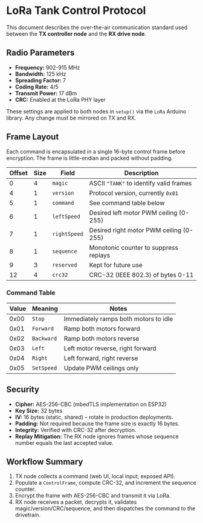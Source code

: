 # LoRa Tank Control Protocol

This document describes the over-the-air communication standard used between the **TX controller node** and the **RX drive node**.

## Radio Parameters

- **Frequency:** 902-915 MHz
- **Bandwidth:** 125 kHz
- **Spreading Factor:** 7
- **Coding Rate:** 4/5
- **Transmit Power:** 17 dBm
- **CRC:** Enabled at the LoRa PHY layer

These settings are applied to both nodes in `setup()` via the `LoRa` Arduino library. Any change must be mirrored on TX and RX.

## Frame Layout

Each command is encapsulated in a single 16-byte control frame before encryption. The frame is little-endian and packed without padding.

| Offset | Size | Field        | Description                             |
| ------ | ---- | ------------ | --------------------------------------- |
| 0      | 4    | `magic`      | ASCII `"TANK"` to identify valid frames |
| 4      | 1    | `version`    | Protocol version, currently `0x01`      |
| 5      | 1    | `command`    | See command table below                 |
| 6      | 1    | `leftSpeed`  | Desired left motor PWM ceiling (0-255)  |
| 7      | 1    | `rightSpeed` | Desired right motor PWM ceiling (0-255) |
| 8      | 1    | `sequence`   | Monotonic counter to suppress replays   |
| 9      | 3    | `reserved`   | Kept for future use                     |
| 12     | 4    | `crc32`      | CRC-32 (IEEE 802.3) of bytes 0-11       |

### Command Table

| Value | Meaning    | Notes                                 |
| ----- | ---------- | ------------------------------------- |
| 0x00  | `Stop`     | Immediately ramps both motors to idle |
| 0x01  | `Forward`  | Ramp both motors forward              |
| 0x02  | `Backward` | Ramp both motors reverse              |
| 0x03  | `Left`     | Left motor reverse, right forward     |
| 0x04  | `Right`    | Left forward, right reverse           |
| 0x05  | `SetSpeed` | Update PWM ceilings only              |

## Security

- **Cipher:** AES-256-CBC (mbedTLS implementation on ESP32)
- **Key Size:** 32 bytes
- **IV:** 16 bytes (static, shared) – rotate in production deployments.
- **Padding:** Not required because the frame size is exactly 16 bytes.
- **Integrity:** Verified with CRC-32 after decryption.
- **Replay Mitigation:** The RX node ignores frames whose sequence number equals the last accepted value.

## Workflow Summary

1. TX node collects a command (web UI, local input, exposed API).
2. Populate a `ControlFrame`, compute CRC-32, and increment the sequence counter.
3. Encrypt the frame with AES-256-CBC and transmit it via LoRa.
4. RX node receives a packet, decrypts it, validates magic/version/CRC/sequence, and then dispatches the command to the drivetrain.
